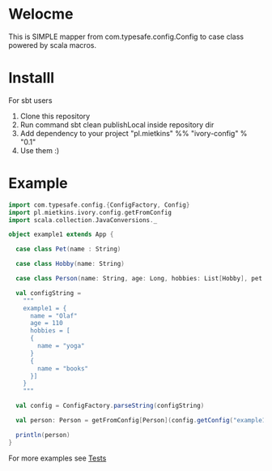 # Welocme
This is SIMPLE mapper from com.typesafe.config.Config to case class powered by scala macros.

# Installl 

For sbt users

1. Clone this repository
2. Run command sbt clean publishLocal inside repository dir
3. Add dependency to your project "pl.mietkins" %% "ivory-config" % "0.1"
4. Use them :)

# Example

```scala
import com.typesafe.config.{ConfigFactory, Config}
import pl.mietkins.ivory.config.getFromConfig
import scala.collection.JavaConversions._

object example1 extends App {

  case class Pet(name : String)

  case class Hobby(name: String)

  case class Person(name: String, age: Long, hobbies: List[Hobby], pet : Option[Pet])

  val configString =
    """
    example1 = {
      name = "Olaf"
      age = 110
      hobbies = [
      {
        name = "yoga"
      }
      {
        name = "books"
      }]
    }
    """

  val config = ConfigFactory.parseString(configString)

  val person: Person = getFromConfig[Person](config.getConfig("example1"))

  println(person)
}

```

For more examples see [Tests](src/scala/pl/mietkins/ivory/config/ImplTest.scala)
